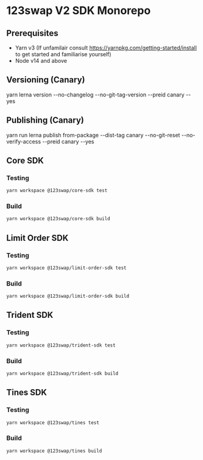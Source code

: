 # 123swap V2 SDK Monorepo

## Prerequisites

- Yarn v3 (If unfamilair consult https://yarnpkg.com/getting-started/install to get started and familiarise yourself)
- Node v14 and above

## Versioning (Canary)

yarn lerna version --no-changelog --no-git-tag-version --preid canary --yes

## Publishing (Canary)

yarn run lerna publish from-package --dist-tag canary --no-git-reset --no-verify-access --preid canary --yes

## Core SDK

### Testing

```sh 
yarn workspace @123swap/core-sdk test
```

### Build

```sh 
yarn workspace @123swap/core-sdk build
```

## Limit Order SDK

### Testing

```sh 
yarn workspace @123swap/limit-order-sdk test
```

### Build

```sh 
yarn workspace @123swap/limit-order-sdk build
```

## Trident SDK

### Testing

```sh 
yarn workspace @123swap/trident-sdk test
```

### Build

```sh 
yarn workspace @123swap/trident-sdk build
```

## Tines SDK

### Testing

```sh 
yarn workspace @123swap/tines test
```

### Build

```sh 
yarn workspace @123swap/tines build
```